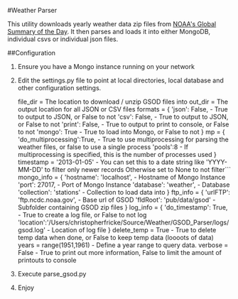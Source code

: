 #Weather Parser

This utility downloads yearly weather data zip files from
[NOAA's Global Summary of the Day](https://www.ncdc.noaa.gov/cgi-bin/res40.pl).  It then parses and loads it into
either MongoDB, individual csvs or individual json files.

##Configuration
1. Ensure you have a Mongo instance running on your network
2. Edit the settings.py file to point at local directories, local database and other configuration settings.

    file_dir = The location to download / unzip GSOD files into
    out_dir =  The output location for all JSON or CSV files
    formats = {
           'json': False,   - True to output to JSON, or False to not
           'csv': False,    - True to output to JSON, or False to not
           'print': False,  - True to output to print to console, or False to not
           'mongo': True    - True to load into Mongo, or False to not
       }
    mp = {
           'do_multiprocessing':True,   - True to use multiprocessing for parsing the weather files, or false to use a single process
           'pools':8                    - If multiprocessing is specified, this is the number of processes used
       }
    timestamp = '2013-01-05' - You can set this to a date string like 'YYYY-MM-DD' to filter only newer records
                        Otherwise set to None to not filter```
    mongo_info = {
           'hostname': 'localhost',     - Hostname of Mongo Instance
           'port': 27017,               - Port of Mongo Instance
           'database': 'weather',       - Database
           'collection': 'stations'     - Collection to load data into
       }
    ftp_info = {
           'urlFTP': 'ftp.ncdc.noaa.gov',   - Base url of GSOD
           'fldRoot': 'pub/data/gsod'       - Subfolder containing GSOD zip files
       }
    log_info = {
           'do_timestamp': True,    - True to create a log file, or False to not log
           'location':'/Users/christopherfricke/Source/Weather/GSOD_Parser/logs/gsod.log'   - Location of log file
       }
    delete_temp = True   - True to delete temp data when done, or False to keep temp data (loooots of data)
    years = range(1951,1961) - Define a year range to query data.
    verbose = False  - True to print out more information, False to limit the amount of printouts to console

3. Execute parse_gsod.py
4. Enjoy